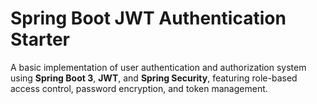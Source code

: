 # Spring Boot JWT Authentication Starter 

A basic implementation of user authentication and authorization system using **Spring Boot 3**, **JWT**, and **Spring Security**, featuring role-based access control, password encryption, and token management.
